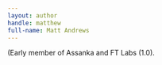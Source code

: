 ```yaml
---
layout: author
handle: matthew
full-name: Matt Andrews
---
```

(Early member of Assanka and FT Labs (1.0).

